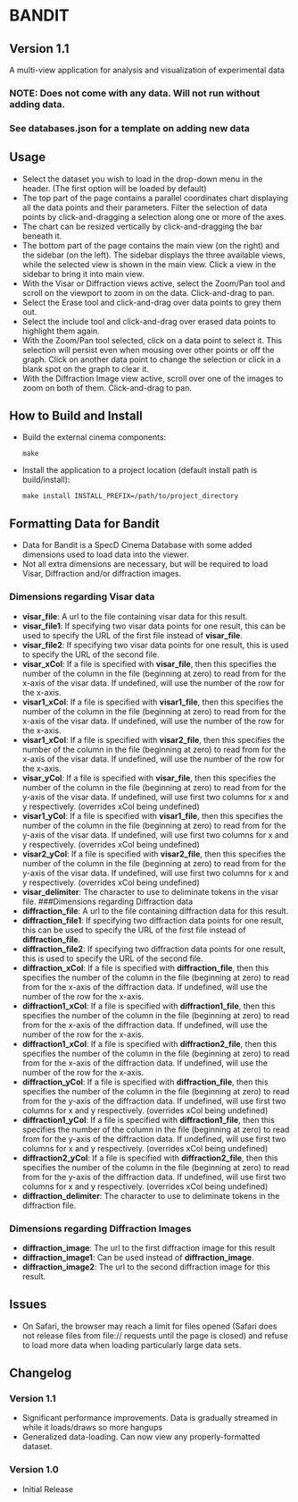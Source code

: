 # BANDIT
## Version 1.1

A multi-view application for analysis and visualization of experimental data

### NOTE: Does not come with any data. Will not run without adding data.
### See databases.json for a template on adding new data

## Usage
* Select the dataset you wish to load in the drop-down menu in the header. (The first option will be loaded by default)
* The top part of the page contains a parallel coordinates chart displaying all the data points and their parameters. Filter the selection of data points by click-and-dragging a selection along one or more of the axes.
* The chart can be resized vertically by click-and-dragging the bar beneath it.
* The bottom part of the page contains the main view (on the right) and the sidebar (on the left). The sidebar displays the three available views, while the selected view is shown in the main view. Click a view in the sidebar to bring it into main view.
* With the Visar or Diffraction views active, select the Zoom/Pan tool and scroll on the viewport to zoom in on the data. Click-and-drag to pan.
* Select the Erase tool and click-and-drag over data points to grey them out.
* Select the include tool and click-and-drag over erased data points to highlight them again.
* With the Zoom/Pan tool selected, click on a data point to select it. This selection will persist even when mousing over other points or off the graph. Click on another data point to change the selection or click in a blank spot on the graph to clear it.
* With the Diffraction Image view active, scroll over one of the images to zoom on both of them. Click-and-drag to pan.

## How to Build and Install
* Build the external cinema components:
  ```
  make
  ```
* Install the application to a project location (default install path is build/install):
  ```
  make install INSTALL_PREFIX=/path/to/project_directory
  ```

## Formatting Data for Bandit
* Data for Bandit is a SpecD Cinema Database with some added dimensions used to load data into the viewer.
* Not all extra dimensions are necessary, but will be required to load Visar, Diffraction and/or diffraction images.

### Dimensions regarding Visar data
* **visar\_file**: A url to the file containing visar data for this result.
* **visar\_file1**: If specifying two visar data points for one result, this can be used to specify the URL of the first file instead of **visar\_file**.
* **visar\_file2**: If specifying two visar data points for one result, this is used to specify the URL of the second file.
* **visar\_xCol**: If a file is specified with **visar\_file**, then this specifies the number of the column in the file (beginning at zero) to read from for the x-axis of the visar data. If undefined, will use the number of the row for the x-axis.
* **visar1\_xCol**: If a file is specified with **visar1\_file**, then this specifies the number of the column in the file (beginning at zero) to read from for the x-axis of the visar data. If undefined, will use the number of the row for the x-axis.
* **visar1\_xCol**: If a file is specified with **visar2\_file**, then this specifies the number of the column in the file (beginning at zero) to read from for the x-axis of the visar data. If undefined, will use the number of the row for the x-axis.
* **visar\_yCol**: If a file is specified with **visar\_file**, then this specifies the number of the column in the file (beginning at zero) to read from for the y-axis of the visar data. If undefined, will use first two columns for x and y respectively. (overrides xCol being undefined)
* **visar1\_yCol**: If a file is specified with **visar1\_file**, then this specifies the number of the column in the file (beginning at zero) to read from for the y-axis of the visar data. If undefined, will use first two columns for x and y respectively. (overrides xCol being undefined)
* **visar2\_yCol**: If a file is specified with **visar2\_file**, then this specifies the number of the column in the file (beginning at zero) to read from for the y-axis of the visar data. If undefined, will use first two columns for x and y respectively. (overrides xCol being undefined)
* **visar\_delimiter**: The character to use to deliminate tokens in the visar file.
###Dimensions regarding Diffraction data
* **diffraction\_file**: A url to the file containing diffraction data for this result.
* **diffraction\_file1**: If specifying two diffraction data points for one result, this can be used to specify the URL of the first file instead of **diffraction\_file**.
* **diffraction\_file2**: If specifying two diffraction data points for one result, this is used to specify the URL of the second file.
* **diffraction\_xCol**: If a file is specified with **diffraction\_file**, then this specifies the number of the column in the file (beginning at zero) to read from for the x-axis of the diffraction data. If undefined, will use the number of the row for the x-axis.
* **diffraction1\_xCol**: If a file is specified with **diffraction1\_file**, then this specifies the number of the column in the file (beginning at zero) to read from for the x-axis of the diffraction data. If undefined, will use the number of the row for the x-axis.
* **diffraction1\_xCol**: If a file is specified with **diffraction2\_file**, then this specifies the number of the column in the file (beginning at zero) to read from for the x-axis of the diffraction data. If undefined, will use the number of the row for the x-axis.
* **diffraction\_yCol**: If a file is specified with **diffraction\_file**, then this specifies the number of the column in the file (beginning at zero) to read from for the y-axis of the diffraction data. If undefined, will use first two columns for x and y respectively. (overrides xCol being undefined)
* **diffraction1\_yCol**: If a file is specified with **diffraction1\_file**, then this specifies the number of the column in the file (beginning at zero) to read from for the y-axis of the diffraction data. If undefined, will use first two columns for x and y respectively. (overrides xCol being undefined)
* **diffraction2\_yCol**: If a file is specified with **diffraction2\_file**, then this specifies the number of the column in the file (beginning at zero) to read from for the y-axis of the diffraction data. If undefined, will use first two columns for x and y respectively. (overrides xCol being undefined)
* **diffraction\_delimiter**: The character to use to deliminate tokens in the diffraction file.
### Dimensions regarding Diffraction Images
* **diffraction\_image**: The url to the first diffraction image for this result
* **diffraction\_image1**: Can be used instead of **diffraction\_image**.
* **diffraction\_image2**: The url to the second diffraction image for this result.

## Issues
* On Safari, the browser may reach a limit for files opened (Safari does not release files from file:// requests until the page is closed) and refuse to load more data when loading particularly large data sets.

## Changelog
### Version 1.1
 * Significant performance improvements. Data is gradually streamed in while it loads/draws so more hangups
 * Generalized data-loading. Can now view any properly-formatted dataset.
### Version 1.0
 * Initial Release
